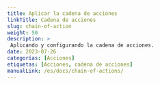```yaml
---
title: Aplicar la cadena de acciones
linkTitle: Cadena de acciones
slug: chain-of-action
weight: 50
description: >
 Aplicando y configurando la cadena de acciones.
date: 2023-07-26
categorías: [Acciones]
etiquetas: [Acciones, cadena de acciones]
manualLink: /es/docs/chain-of-actions/
---
```

<script>
  window.location.href = "/es/docs/chain-of-actions/";
</script>
